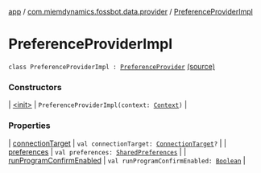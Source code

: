 [app](../../index.md) / [com.miemdynamics.fossbot.data.provider](../index.md) / [PreferenceProviderImpl](./index.md)

# PreferenceProviderImpl

`class PreferenceProviderImpl : `[`PreferenceProvider`](../-preference-provider/index.md) [(source)](https://github.com/binyot/fossbot/tree/master/app/src/main/java/com/miemdynamics/fossbot/data/provider/PreferenceProviderImpl.kt#L16)

### Constructors

| [&lt;init&gt;](-init-.md) | `PreferenceProviderImpl(context: `[`Context`](https://developer.android.com/reference/android/content/Context.html)`)` |

### Properties

| [connectionTarget](connection-target.md) | `val connectionTarget: `[`ConnectionTarget`](../../com.miemdynamics.fossbot.network.connection/-connection-target.md)`?` |
| [preferences](preferences.md) | `val preferences: `[`SharedPreferences`](https://developer.android.com/reference/android/content/SharedPreferences.html) |
| [runProgramConfirmEnabled](run-program-confirm-enabled.md) | `val runProgramConfirmEnabled: `[`Boolean`](https://kotlinlang.org/api/latest/jvm/stdlib/kotlin/-boolean/index.html) |


